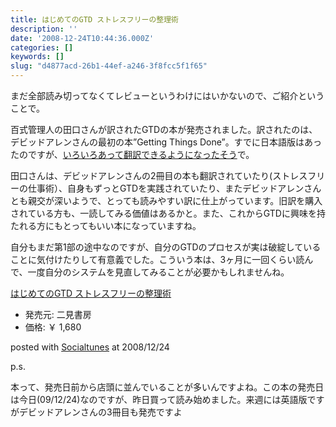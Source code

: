 ```yaml
---
title: はじめてのGTD ストレスフリーの整理術
description: ''
date: '2008-12-24T10:44:36.000Z'
categories: []
keywords: []
slug: "d4877acd-26b1-44ef-a246-3f8fcc5f1f65"
---
```

まだ全部読み切ってなくてレビューというわけにはいかないので、ご紹介ということで。

百式管理人の田口さんが訳されたGTDの本が発売されました。訳されたのは、デビッドアレンさんの最初の本”Getting Things Done”。すでに日本語版はあったのですが、[いろいろあって翻訳できるようになったそう](http://www.ideaxidea.com/archives/2008/12/gtd_7.html)で。

田口さんは、デビッドアレンさんの2冊目の本も翻訳されていたり(ストレスフリーの仕事術）、自身もずっとGTDを実践されていたり、またデビッドアレンさんとも親交が深いようで、とっても読みやすい訳に仕上がっています。旧訳を購入されている方も、一読してみる価値はあるかと。また、これからGTDに興味を持たれる方にもとってもいい本になっていますね。

自分もまだ第1部の途中なのですが、自分のGTDのプロセスが実は破綻していることに気付けたりして有意義でした。こういう本は、3ヶ月に一回くらい読んで、一度自分のシステムを見直してみることが必要かもしれませんね。

[はじめてのGTD ストレスフリーの整理術](http://www.amazon.co.jp/exec/obidos/ASIN/4576082116/qli-22/ref=nosim "はじめてのGTD ストレスフリーの整理術")

*   発売元: 二見書房
*   価格: ￥ 1,680

posted with [Socialtunes](http://socialtunes.net) at 2008/12/24

p.s.

本って、発売日前から店頭に並んでいることが多いんですよね。この本の発売日は今日(09/12/24)なのですが、昨日買って読み始めました。来週には英語版ですがデビッドアレンさんの3冊目も発売ですよ